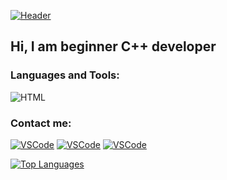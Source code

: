 [![Header](https://github.com/romavolosh/romavolosh/blob/main/assets/download.gif)](https://github.com/romavolosh)

## Hi, I am beginner С++ developer

### Languages and Tools:

![HTML](https://img.shields.io/badge/-C++-1f1f1f?style=for-the-badge&logo=cpp&logoColor=orange)


### Contact me:
[![VSCode](https://img.shields.io/badge/-Gmail-1f1f1f?style=for-the-badge&logo=gmail&logoColor=ea4335)]()
[![VSCode](https://img.shields.io/badge/-Telegram-1f1f1f?style=for-the-badge&logo=telegram&logoColor=25a2e0)](https://t.me/RomaVolosh)
[![VSCode](https://img.shields.io/badge/-Instagram-1f1f1f?style=for-the-badge&logo=instagram&logoColor=b100be)](https://www.instagram.com/r.vlsh/)

<a href="https://github.com/romavolosh" align="left"><img src="https://github-readme-stats.vercel.app/api/top-langs/?username=romavolosh&langs_count=10&title_color=0891b2&text_color=ffffff&icon_color=0891b2&bg_color=1c1917&hide_border=true&locale=en&custom_title=Top%20%Languages" alt="Top Languages" /></a>

